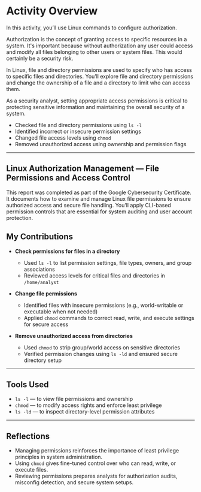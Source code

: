 # Activity Overview
In this activity, you’ll use Linux commands to configure authorization.

Authorization is the concept of granting access to specific resources in a system. It's important because without authorization any user could access and modify all files belonging to other users or system files. This would certainly be a security risk.

In Linux, file and directory permissions are used to specify who has access to specific files and directories. You’ll explore file and directory permissions and change the ownership of a file and a directory to limit who can access them.

As a security analyst, setting appropriate access permissions is critical to protecting sensitive information and maintaining the overall security of a system.
- Checked file and directory permissions using `ls -l`  
- Identified incorrect or insecure permission settings  
- Changed file access levels using `chmod`  
- Removed unauthorized access using ownership and permission flags  

---

## Linux Authorization Management — File Permissions and Access Control

This report was completed as part of the Google Cybersecurity Certificate. It documents how to examine and manage Linux file permissions to ensure authorized access and secure file handling. You’ll apply CLI-based permission controls that are essential for system auditing and user account protection.

## My Contributions

- **Check permissions for files in a directory**  
  - Used `ls -l` to list permission settings, file types, owners, and group associations  
  - Reviewed access levels for critical files and directories in `/home/analyst`

- **Change file permissions**  
  - Identified files with insecure permissions (e.g., world-writable or executable when not needed)  
  - Applied `chmod` commands to correct read, write, and execute settings for secure access

- **Remove unauthorized access from directories**  
  - Used `chmod` to strip group/world access on sensitive directories  
  - Verified permission changes using `ls -ld` and ensured secure directory setup

---

## Tools Used

- `ls -l` — to view file permissions and ownership  
- `chmod` — to modify access rights and enforce least privilege  
- `ls -ld` — to inspect directory-level permission attributes  

---

## Reflections

- Managing permissions reinforces the importance of least privilege principles in system administration.  
- Using `chmod` gives fine-tuned control over who can read, write, or execute files.  
- Reviewing permissions prepares analysts for authorization audits, misconfig detection, and secure system setups.
